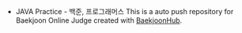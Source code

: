 - JAVA Practice - 백준, 프로그래머스
This is a auto push repository for Baekjoon Online Judge created with [BaekjoonHub](https://github.com/BaekjoonHub/BaekjoonHub).
